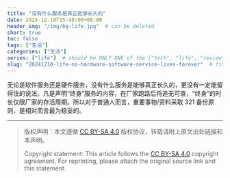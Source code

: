 ```yaml
---
title: "没有什么服务是真正能够长久的"
date: 2024-12-18T15:40:00+08:00
header_img: "/img/bg-life.jpg"  # can be deleted
short: true
toc: false
tags: ["生活"]
categories: ["生活"]
series: ["life"]  # should be ONLY ONE of the ["tech", "life", "review"]
slug: "20241218-life-no-hardware-software-service-lives-forever"  # final real url, recommend: start by date, follow lower case words with hyphen splitter. E.g., `20230316-text-title`
---
```


无论是软件服务还是硬件服务，没有什么服务是能够真正长久的，更没有一定能留得住的说法。凡是声明“终身”服务的内容，在厂家跑路后将追无可查，“终身”的时长仅限厂家的存活周期。所以对于普通人而言，重要事物/资料采取 321 备份原则，是相对而言最为稳妥的。

---

> 版权声明：本文遵循 [CC BY-SA 4.0](https://creativecommons.org/licenses/by-sa/4.0/deed.zh) 版权协议，转载请附上原文出处链接和本声明。
>
> Copyright statement: This article follows the [CC BY-SA 4.0](https://creativecommons.org/licenses/by-sa/4.0/deed.en) copyright agreement. For reprinting, please attach the original source link and this statement.
